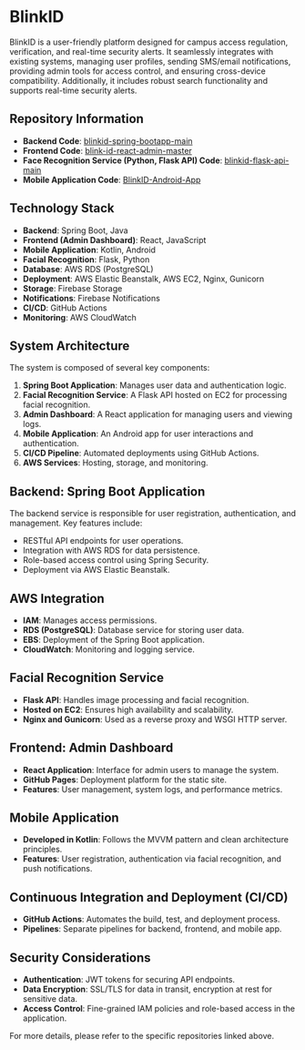 # BlinkID

BlinkID is a user-friendly platform designed for campus access regulation, verification, and real-time security alerts. It seamlessly integrates with existing systems, managing user profiles, sending SMS/email notifications, providing admin tools for access control, and ensuring cross-device compatibility. Additionally, it includes robust search functionality and supports real-time security alerts.

## Repository Information

- **Backend Code**: [blinkid-spring-bootapp-main](https://github.com/swamysmudiga/BlinkId-Spring-Bootapp)
- **Frontend Code**: [blink-id-react-admin-master](https://github.com/swamysmudiga/BlinId-React-Admin)
- **Face Recognition Service (Python, Flask API) Code**: [blinkid-flask-api-main](https://github.com/swamysmudiga/BlinkId-Flask-Api)
- **Mobile Application Code**: [BlinkID-Android-App](https://github.com/swamysmudiga/BlinkId-Android-App)

## Technology Stack

- **Backend**: Spring Boot, Java
- **Frontend (Admin Dashboard)**: React, JavaScript
- **Mobile Application**: Kotlin, Android
- **Facial Recognition**: Flask, Python
- **Database**: AWS RDS (PostgreSQL)
- **Deployment**: AWS Elastic Beanstalk, AWS EC2, Nginx, Gunicorn
- **Storage**: Firebase Storage
- **Notifications**: Firebase Notifications
- **CI/CD**: GitHub Actions
- **Monitoring**: AWS CloudWatch

## System Architecture

The system is composed of several key components:

1. **Spring Boot Application**: Manages user data and authentication logic.
2. **Facial Recognition Service**: A Flask API hosted on EC2 for processing facial recognition.
3. **Admin Dashboard**: A React application for managing users and viewing logs.
4. **Mobile Application**: An Android app for user interactions and authentication.
5. **CI/CD Pipeline**: Automated deployments using GitHub Actions.
6. **AWS Services**: Hosting, storage, and monitoring.

## Backend: Spring Boot Application

The backend service is responsible for user registration, authentication, and management. Key features include:

- RESTful API endpoints for user operations.
- Integration with AWS RDS for data persistence.
- Role-based access control using Spring Security.
- Deployment via AWS Elastic Beanstalk.

## AWS Integration

- **IAM**: Manages access permissions.
- **RDS (PostgreSQL)**: Database service for storing user data.
- **EBS**: Deployment of the Spring Boot application.
- **CloudWatch**: Monitoring and logging service.

## Facial Recognition Service

- **Flask API**: Handles image processing and facial recognition.
- **Hosted on EC2**: Ensures high availability and scalability.
- **Nginx and Gunicorn**: Used as a reverse proxy and WSGI HTTP server.

## Frontend: Admin Dashboard

- **React Application**: Interface for admin users to manage the system.
- **GitHub Pages**: Deployment platform for the static site.
- **Features**: User management, system logs, and performance metrics.

## Mobile Application

- **Developed in Kotlin**: Follows the MVVM pattern and clean architecture principles.
- **Features**: User registration, authentication via facial recognition, and push notifications.

## Continuous Integration and Deployment (CI/CD)

- **GitHub Actions**: Automates the build, test, and deployment process.
- **Pipelines**: Separate pipelines for backend, frontend, and mobile app.

## Security Considerations

- **Authentication**: JWT tokens for securing API endpoints.
- **Data Encryption**: SSL/TLS for data in transit, encryption at rest for sensitive data.
- **Access Control**: Fine-grained IAM policies and role-based access in the application.

For more details, please refer to the specific repositories linked above.
